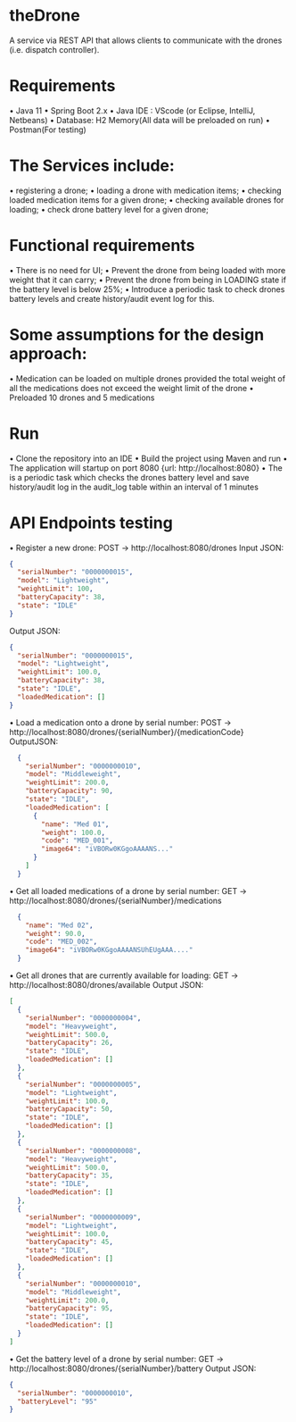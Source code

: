 # theDrone 
A service via REST API that allows clients to communicate with the drones (i.e. dispatch controller).

# Requirements
• Java 11
• Spring Boot 2.x
• Java IDE : VScode (or Eclipse, IntelliJ, Netbeans)
• Database: H2 Memory(All data will be preloaded on run)
• Postman(For testing)

# The Services include:
• registering a drone;
• loading a drone with medication items;
• checking loaded medication items for a given drone;
• checking available drones for loading;
• check drone battery level for a given drone;

# Functional requirements
• There is no need for UI;
• Prevent the drone from being loaded with more weight that it can carry;
• Prevent the drone from being in LOADING state if the battery level is below 25%;
• Introduce a periodic task to check drones battery levels and create history/audit event log for this.

# Some assumptions for the design approach:
• Medication can be loaded on multiple drones provided the total weight of all the medications does not exceed the weight limit of the drone
• Preloaded 10 drones and 5 medications

# Run
• Clone the repository into an IDE
• Build the project using Maven and run
• The application will startup on port 8080 {url: http://localhost:8080}
• The is a periodic task which checks the drones battery level and save history/audit log in the audit_log table within an interval of 1 minutes

# API Endpoints testing
• Register a new drone: POST -> http://localhost:8080/drones
Input JSON:
```json
{
  "serialNumber": "0000000015",
  "model": "Lightweight",
  "weightLimit": 100,
  "batteryCapacity": 38,
  "state": "IDLE"
}
```
Output JSON:
```json
{
  "serialNumber": "0000000015",
  "model": "Lightweight",
  "weightLimit": 100.0,
  "batteryCapacity": 38,
  "state": "IDLE",
  "loadedMedication": []
}
```
• Load a medication onto a drone by serial number: POST -> http://localhost:8080/drones/{serialNumber}/{medicationCode}
OutputJSON:
```json
  {
    "serialNumber": "0000000010",
    "model": "Middleweight",
    "weightLimit": 200.0,
    "batteryCapacity": 90,
    "state": "IDLE",
    "loadedMedication": [
      {
        "name": "Med 01",
        "weight": 100.0,
        "code": "MED_001",
        "image64": "iVBORw0KGgoAAAANS..."
      }
    ]
  }
```

• Get all loaded medications of a drone by serial number: GET -> http://localhost:8080/drones/{serialNumber}/medications
```json
  {
    "name": "Med 02",
    "weight": 90.0,
    "code": "MED_002",
    "image64": "iVBORw0KGgoAAAANSUhEUgAAA...."
  }
```

• Get all drones that are currently available for loading: GET -> http://localhost:8080/drones/available
Output JSON:
```json
[
  {
    "serialNumber": "0000000004",
    "model": "Heavyweight",
    "weightLimit": 500.0,
    "batteryCapacity": 26,
    "state": "IDLE",
    "loadedMedication": []
  },
  {
    "serialNumber": "0000000005",
    "model": "Lightweight",
    "weightLimit": 100.0,
    "batteryCapacity": 50,
    "state": "IDLE",
    "loadedMedication": []
  },
  {
    "serialNumber": "0000000008",
    "model": "Heavyweight",
    "weightLimit": 500.0,
    "batteryCapacity": 35,
    "state": "IDLE",
    "loadedMedication": []
  },
  {
    "serialNumber": "0000000009",
    "model": "Lightweight",
    "weightLimit": 100.0,
    "batteryCapacity": 45,
    "state": "IDLE",
    "loadedMedication": []
  },
  {
    "serialNumber": "0000000010",
    "model": "Middleweight",
    "weightLimit": 200.0,
    "batteryCapacity": 95,
    "state": "IDLE",
    "loadedMedication": []
  }
]
```

• Get the battery level of a drone by serial number: GET -> http://localhost:8080/drones/{serialNumber}/battery
Output JSON:
```json
{
  "serialNumber": "0000000010",
  "batteryLevel": "95"
}
```













